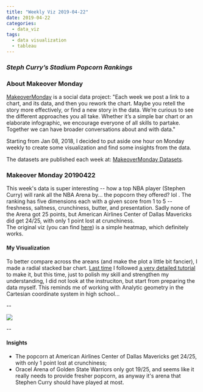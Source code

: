 ```yaml
---
title: "Weekly Viz 2019-04-22"
date: 2019-04-22
categories:
  - data_viz
tags:
  - data visualization
  - tableau
---
```


### *Steph Curry’s Stadium Popcorn Rankings*


### About Makeover Monday

[MakeoverMonday](http://www.makeovermonday.co.uk/) is a social data project:
"Each week we post a link to a chart, and its data, and then you rework the chart.
Maybe you retell the story more effectively, or find a new story in the data.
We’re curious to see the different approaches you all take. Whether it’s a simple bar chart or an elaborate infographic, we encourage everyone of all skills to partake.
Together we can have broader conversations about and with data."

Starting from Jan 08, 2018, I decided to put aside one hour on Monday weekly to create some visualization and find some insights from the data.

The datasets are published each week at: [MakeoverMonday Datasets](http://www.makeovermonday.co.uk/data/).

### Makeover Monday 20190422

This week's data is super interesting -- how a top NBA player (Stephen Curry) will rank all the NBA Arena by... the popcorn they offered? lol . The ranking has five dimensions each with a given score from 1 to 5 -- freshness, saltness, crunchiness, butter, and presentation. Sadly none of the Arena got 25 points, but American Airlines Center of Dallas Mavericks did get 24/25, with only 1 point lost at crunchiness.  
The original viz (you can find [here](https://www.nytimes.com/interactive/2019/04/12/sports/basketball/stephen-curry-warriors-popcorn.html)) is a simple heatmap, which definitely works.  

#### My Visualization

To better compare across the areans (and make the plot a little bit fancier), I made a radial stacked bar chart. [Last time](https://yudong-94.github.io/personal-website/projects/data%20viz/MakeOverMonday20181119) I followed [a very detailed tutorial](https://ryankrowland.wordpress.com/2016/10/20/radial-stacked-bar-charts-in-tableau/) to make it, but this time, just to polish my skill and strengthen my understanding, I did not look at the instruciton, but start from preparing the data myself. This reminds me of working with Analytic geometry in the Cartesian coordinate system in high school...  

--  
<div class='tableauPlaceholder' id='viz1555984017181' style='position: relative'>
<noscript><a href='#'>
  <img alt=' ' src='https:&#47;&#47;public.tableau.com&#47;static&#47;images&#47;Ma&#47;MakeOverMonday20190422&#47;StephenCurrysStadiumPopcornRankings&#47;1_rss.png' style='border: none' />
</a></noscript>
<object class='tableauViz'  style='display:none;'>
  <param name='host_url' value='https%3A%2F%2Fpublic.tableau.com%2F' />
  <param name='embed_code_version' value='3' />
  <param name='site_root' value='' />
  <param name='name' value='MakeOverMonday20190422&#47;StephenCurrysStadiumPopcornRankings' />
  <param name='tabs' value='no' />
  <param name='toolbar' value='yes' />
  <param name='static_image' value='https:&#47;&#47;public.tableau.com&#47;static&#47;images&#47;Ma&#47;MakeOverMonday20190422&#47;StephenCurrysStadiumPopcornRankings&#47;1.png' />
  <param name='animate_transition' value='yes' />
  <param name='display_static_image' value='yes' />
  <param name='display_spinner' value='yes' />
  <param name='display_overlay' value='yes' />
  <param name='display_count' value='yes' />
  <param name='filter' value='publish=yes' />
</object></div>               
<script type='text/javascript'>              
  var divElement = document.getElementById('viz1555984017181');         
  var vizElement = divElement.getElementsByTagName('object')[0];         
  vizElement.style.width='800px';vizElement.style.height='827px';        
  var scriptElement = document.createElement('script');                  
  scriptElement.src = 'https://public.tableau.com/javascripts/api/viz_v1.js'; 
  vizElement.parentNode.insertBefore(scriptElement, vizElement);               
</script>
  
--  

#### Insights
* The popcorn at American Airlines Center of Dallas Mavericks get 24/25, with only 1 point lost at crunchiness;  
* Oracel Arena of Golden State Warriors only got 19/25, and seems like it really needs to provide fresher popcorn, as anyway it's arena that Stephen Curry should have played at most.   
  
